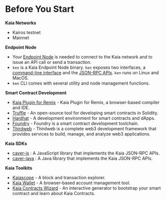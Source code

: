 # Before You Start

**Kaia Networks**

- Kairos testnet
- Mainnet

**Endpoint Node**

- Your [Endpoint Node](../../nodes/endpoint-node/endpoint-node.md) is needed to connect to the Kaia network and to issue an API call or send a transaction.
- `ken` is a Kaia Endpoint Node binary. `ken` exposes two interfaces, a [command-line interface](../../nodes/endpoint-node/ken-cli-commands.md) and the [JSON-RPC APIs](../../../references/json-rpc/klay/account-created). `ken` runs on Linux and MacOS.
- `ken` CLI comes with several utility and node management functions.

**Smart Contract Development**

- [Kaia Plugin for Remix](https://ide.klaytn.foundation) - Kaia Plugin for Remix, a browser-based compiler and IDE.
- [Truffle](https://github.com/trufflesuite/truffle) - An open-source tool for developing smart contracts in Solidity.
- [Hardhat](https://hardhat.org/hardhat-runner/docs/getting-started) - A development environment for smart contracts and dApps.
- [Foundry](https://book.getfoundry.sh/) - Foundry is a smart contract development toolchain.
- [Thirdweb](https://portal.thirdweb.com/) - Thirdweb is a complete web3 development framework that provides services to build, manage, and analyze web3 applications.

**Kaia SDKs**

- [caver-js](../../references/sdk/caver-js/caver-js.md) : A JavaScript library that implements the Kaia JSON-RPC APIs.
- [caver-java](../../references/sdk/caver-java/caver-java.md) : A Java library that implements the Kaia JSON-RPC APIs.

**Kaia Toolkits**

- [Kaiascope](https://klaytnscope.com/) - A block and transaction explorer.
- [Kaia Wallet](https://wallet.klaytn.com/) - A browser-based account management tool.
- [Kaia Contracts Wizard](https://wizard.klaytn.foundation/) - An interactive generator to bootstrap your smart contract and learn about Kaia Contracts.
